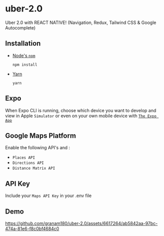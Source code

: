 # uber-2.0
 Uber 2.0 with REACT NATIVE! (Navigation, Redux, Tailwind CSS & Google Autocomplete)

## Installation

- [Node's `npm`](https://nodejs.org/en/download/)

  ```
  npm install
  ```

- [Yarn](https://yarnpkg.com/en/docs/install)

  ```
  yarn
  ```

## Expo
When Expo CLI is running, choose which device you want to develop and view in Apple `Simulator` or even on your own mobile device with [`The Expo App`](https://apps.apple.com/us/app/expo-go/id982107779)

## Google Maps Platform
Enable the following API's and :

- `Places API`
- `Directions API`
- `Distance Matrix API`

## API Key
Include your `Maps API Key` in your .env file

## Demo
https://github.com/granam180/uber-2.0/assets/6617264/ab5842aa-97bc-474a-81e6-f8c0bf4684c0

